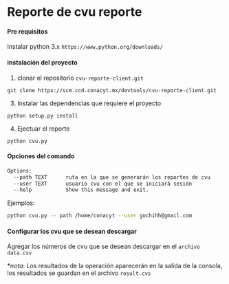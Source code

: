 # Reporte de cvu reporte

#### Pre requisitos

Instalar python 3.x `https://www.python.org/downloads/`

#### instalación del proyecto

1. clonar el repositorio `cvu-reporte-client.git`

`git clone https://scm.ccd.conacyt.mx/devtools/cvu-reporte-client.git`

3. Instalar las dependencias que requiere el proyecto

`python setup.py install`

4. Ejectuar el reporte

`python cvu.py`

#### Opciones del comando

```bash
Options:
  --path TEXT      ruta en la que se generarán los reportes de cvu
  --user TEXT      usuario cvu con el que se iniciará sesión
  --help           Show this message and exit.
```

Ejemplos:

```bash
python cvu.py -- path /home/conacyt --user gochihh@gmail.com
```

#### Configurar los cvu que se desean descargar

Agregar los números de cvu que se desean descargar en el `archivo data.csv`


**nota*: Los resultados de la operación aparecerán en la salida de la consola, los resultados se guardan en el archivo `result.cvs`
